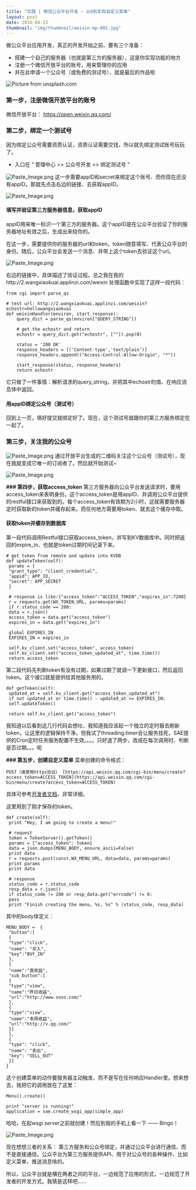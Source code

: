 ```yaml
---
title: "实践 | 微信公众平台开发 — 从0到实现自定义菜单"
layout: post
date: 2016-04-23
thumbnail: "img/thumbnail/weixin-mp-001.jpg"
---
```


做公众平台应用开发，真正的开发开始之前、要有三个准备：
* 搭建一个自己的服务器（也就是第三方的服务器），这是你实现功能的地方
* 注册一个微信开放平台的账号，用来管理你的应用
* 并在此申请一个公众号（或免费的测试号），就是最后的作品啦


![Picture from unsplash.com](http://upload-images.jianshu.io/upload_images/1859030-5e9c9366d6ef07bf.png?imageMogr2/auto-orient/strip%7CimageView2/2/w/1240)

### 第一步，注册微信开放平台的账号

微信开放平台： https://open.weixin.qq.com/

### 第二步，绑定一个测试号
因为绑定公众号需要资质认证，资质认证需要交钱，所以就先绑定测试账号玩玩了。

* 入口在 “ 管理中心 >> 公众号开发 >> 绑定测试号 ”

![Paste_Image.png](http://upload-images.jianshu.io/upload_images/1859030-18b7180d809c26b0.png?imageMogr2/auto-orient/strip%7CimageView2/2/w/1240)
这一步需要appID和secret来绑定这个账号、而你现在还没有appID。那就先点击右边的链接、去获取appID。

![Paste_Image.png](http://upload-images.jianshu.io/upload_images/1859030-3eab7e5885c49f63.png?imageMogr2/auto-orient/strip%7CimageView2/2/w/1240)

#### 填写并验证第三方服务器信息，获取appID
appID用来唯一标识一个第三方的服务器。这个appID是在公众平台验证了你的服务器地址有效之后，生成出来给你的。

在这一步，需要提供你的服务器的url和token，token随意填写、代表公众平台的身份。随后，公众平台会发送一个消息、并带上这个token去验证这个url。

![Paste_Image.png](http://upload-images.jianshu.io/upload_images/1859030-562386a918c378c1.png?imageMogr2/auto-orient/strip%7CimageView2/2/w/1240)

右边的链接中，具体描述了验证过程。总之我在我的http://2.wangxiaokuai.applinzi.com/weixin 处理函数中实现了这样一段代码：
```
from cgi import parse_qs

# test url: http://2.wangxiaokuai.applinzi.com/weixin?echostr=hellowangxiaokuai
def weixinHandler(environ, start_response):  
    query_dict = parse_qs(environ["QUERY_STRING"]) 

    # get the echostr and return
    echostr = query_dict.get("echostr", [""]).pop(0)

    status = '200 OK'
    response_headers = [('Content-type','text/plain')]
    response_headers.append(("Access-Control-Allow-Origin", "*"))

    start_response(status, response_headers)
    return echostr

```
它只做了一件事情：解析请求的query_string，并把其中echostr的值、在响应消息体中返回。

#### 用appID绑定公众号（测试号）
回到上一页，填好提交就绑定好了。现在，这个测试号就跟你的第三方服务绑定在一起了。

### 第三步，关注我的公众号

![Paste_Image.png](http://upload-images.jianshu.io/upload_images/1859030-1d1348b9f0782ccc.png?imageMogr2/auto-orient/strip%7CimageView2/2/w/1240)
通过开放平台生成的二维码关注这个公众号（测试号），现在我就变成它唯一的订阅者了。然后就开始测试~

![Paste_Image.png](http://upload-images.jianshu.io/upload_images/1859030-b99f171bdc908f9f.png?imageMogr2/auto-orient/strip%7CimageView2/2/w/1240)

**### 第四步，获取access_token**
第三方服务器向公众平台发送请求时，要用access_token来表明身份。这个access_token是用appID、并调用公众平台提供的restful接口来获取到的。每个access_token有效期为2小时，这就需要服务器定时获取新的token并缓存起来。而任何地方需要用token、就去这个缓存中取。

#### 获取token并缓存到数据库
第一段代码调用Restful接口获取access_token，并写到KV数据库中。同时把返回的expire_in、也就是token过期时间记录下来。
```
# get token from remote and update into KVDB
def updateToken(self):
 params = {
 "grant_type": "client_credential",
 "appid": APP_ID,
 "secret": APP_SECRET
 }

 # response is like:{"access_token":"ACCESS_TOKEN","expires_in":7200}
 r = requests.get(WX_TOKEN_URL, params=params)
 if r.status_code == 200:
 data = r.json()
 access_token = data.get("access_token")
 expires_in = data.get("expires_in")

 global EXPIRES_IN
 EXPIRES_IN = expires_in

 self.kv_client.set("access_token", access_token)
 self.kv_client.set("access_token_updated_at", time.time())
 return access_token
```

第二段代码先判断token有没有过期，如果过期了就调一下更新接口，然后返回token。这个接口就是提供给其他服务用的。
```
def getToken(self):
 updated_at = self.kv_client.get("access_token_updated_at")
 if not updated_at or time.time() - updated_at >= EXPIRES_IN:
 self.updateToken()

 return self.kv_client.get("access_token")

```

我知道以后看到这几行代码会想吐、我知道我应该起一个独立的定时器去刷新token，让这里的逻辑保持干净。但我试了threading.timer会让服务挂死，SAE提供的Cron定时任务服务配置不生效。。。。只好退了两步，改成在每次调用时、判断是否过期。。。呃

**### 第五步，创建自定义菜单**
菜单创建的命令格式：
```
POST（请使用https协议） [https://api.weixin.qq.com/cgi-bin/menu/create?access_token=ACCESS_TOKEN](https://api.weixin.qq.com/cgi-bin/menu/create?access_token=ACCESS_TOKEN)
```
具体可参考[开发者文档](http://mp.weixin.qq.com/wiki/10/0234e39a2025342c17a7d23595c6b40a.html)，非常详细。

这里用到了刚才保存的token。
```
def create(self):
 print "Hey, I am going to create a menu!"

 # request
 token = TokenServer().getToken()
 params = {"access_token": token}
 data = json.dumps(MENU_BODY, ensure_ascii=False)
 print data
 r = requests.post(const.WX_MENU_URL, data=data, params=params)
 print params
 print data

 # response
 status_code = r.status_code
 resp_data = r.json()
 if status_code != 200 or resp_data.get("errcode") != 0:
 pass
 print "Finish creating the menu, %s, %s" % (status_code, resp_data)

```
其中的body体定义：
```
MENU_BODY =  {
 "button":[
 { 
 "type":"click",
 "name": "买入",
 "key":"BUY_IN"
 },
 {
 "name":"查收益",
 "sub_button":[
 { 
 "type":"view",
 "name":"昨日收益",
 "url":"http://www.soso.com/"
 },
 {
 "type":"view",
 "name":"本周收益",
 "url":"http://v.qq.com/"
 }]
 },
 {
 "type": "click",
 "name": "卖出",
 "key": "SELL_OUT"
 }]
}

```
这个创建菜单的动作要服务器主动触发、而不是写在任何响应Handler里。想来想去，我把它的调用放在了这里：
```
Menu().create()

print "server is running!"
application = sae.create_wsgi_app(simple_app)

```

哈哈，在起wsgi server之前就创建！然后到我的手机上看一下 —— Bingo！


![Paste_Image.png](http://upload-images.jianshu.io/upload_images/1859030-16f262ea75b4a090.png?imageMogr2/auto-orient/strip%7CimageView2/2/w/1240)

现在想想三者的关系：
第三方服务和公众号绑定，并通过公众平台进行通信、而不是直接通信。公众平台为第三方服务提供API、用于对公众号的各种操作、比如定义菜单、推送消息啥的。

所以，公众平台就是横在两者之间的平台，一边规范了应用的形式，一边规范了开发者的开发方式。我猜是这样吧……











